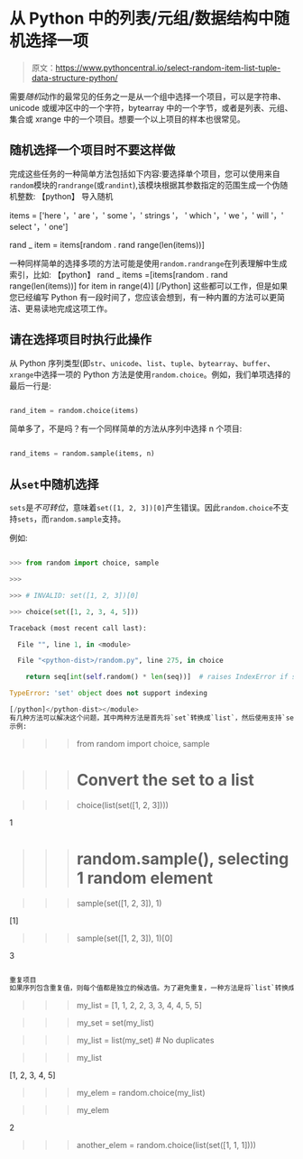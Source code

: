 # 从 Python 中的列表/元组/数据结构中随机选择一项

> 原文：<https://www.pythoncentral.io/select-random-item-list-tuple-data-structure-python/>

需要*随机*动作的最常见的任务之一是从一个组中选择一个项目，可以是字符串、unicode 或缓冲区中的一个字符，bytearray 中的一个字节，或者是列表、元组、集合或 xrange 中的一个项目。想要一个以上项目的样本也很常见。

## 随机选择一个项目时不要这样做

完成这些任务的一种简单方法包括如下内容:要选择单个项目，您可以使用来自`random`模块的`randrange`(或`randint`),该模块根据其参数指定的范围生成一个伪随机整数:
【python】
导入随机

items = ['here '，' are '，' some '，' strings '，
' which '，' we '，' will '，' select '，' one']

rand _ item = items[random . rand range(len(items))]

一种同样简单的选择多项的方法可能是使用`random.randrange`在列表理解中生成索引，比如:
【python】
rand _ items =[items[random . rand range(len(items))]
for item in range(4)]
[/Python]
这些都可以工作，但是如果您已经编写 Python 有一段时间了，您应该会想到，有一种内置的方法可以更简洁、更易读地完成这项工作。

## 请在选择项目时执行此操作

从 Python 序列类型(即`str`、`unicode`、`list`、`tuple`、`bytearray`、`buffer`、`xrange`中选择一项的 Python 方法是使用`random.choice`。例如，我们单项选择的最后一行是:

```py

rand_item = random.choice(items)

```

简单多了，不是吗？有一个同样简单的方法从序列中选择 n 个项目:

```py

rand_items = random.sample(items, n)

```

## 从`set`中随机选择

`sets`是*不可转位*，意味着`set([1, 2, 3])[0]`产生错误。因此`random.choice`不支持`sets`，而`random.sample`支持。

例如:

```py

>>> from random import choice, sample

>>>

>>> # INVALID: set([1, 2, 3])[0]

>>> choice(set([1, 2, 3, 4, 5]))

Traceback (most recent call last):

  File "", line 1, in <module>

  File "<python-dist>/random.py", line 275, in choice

    return seq[int(self.random() * len(seq))]  # raises IndexError if seq is empty

TypeError: 'set' object does not support indexing

[/python]</python-dist></module>
有几种方法可以解决这个问题，其中两种方法是首先将`set`转换成`list`，然后使用支持`sets`的`random.sample`。
示例:

```

>>> from random import choice, sample

>>>

>>> # Convert the set to a list

>>> choice(list(set([1, 2, 3])))

1

>>>

>>> # random.sample(), selecting 1 random element

>>> sample(set([1, 2, 3]), 1)

[1]

>>> sample(set([1, 2, 3]), 1)[0]

3

```py

重复项目
如果序列包含重复值，则每个值都是独立的候选值。为了避免重复，一种方法是将`list`转换成`set`，然后再转换回`list`。例如:

```

>>> my_list = [1, 1, 2, 2, 3, 3, 4, 4, 5, 5]

>>> my_set = set(my_list)

>>> my_list = list(my_set) # No duplicates

>>> my_list

[1, 2, 3, 4, 5]

>>> my_elem = random.choice(my_list)

>>> my_elem

2

>>> another_elem = random.choice(list(set([1, 1, 1])))

```py

```